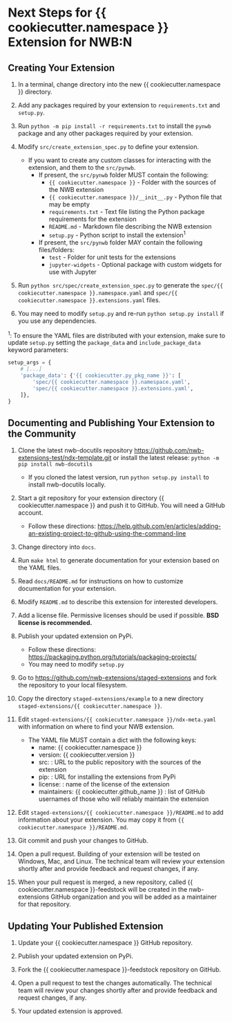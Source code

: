 # Next Steps for {{ cookiecutter.namespace }} Extension for NWB:N

## Creating Your Extension

1. In a terminal, change directory into the new {{ cookiecutter.namespace }} directory.

2. Add any packages required by your extension to `requirements.txt` and `setup.py`.

3. Run `python -m pip install -r requirements.txt` to install the `pynwb` package
and any other packages required by your extension.

4. Modify `src/create_extension_spec.py` to define your extension.

    - If you want to create any custom classes for interacting with the extension,
      and them to the `src/pynwb`.
      - If present, the `src/pynwb` folder MUST contain the following:
        - `{{ cookiecutter.namespace }}` - Folder with the sources of the NWB extension
        - `{{ cookiecutter.namespace }}/__init__.py` - Python file that may be empty
        - `requirements.txt` - Text file listing the Python package requirements for the extension
        - `README.md` - Markdown file describing the NWB extension
        - `setup.py` - Python script to install the extension<sup>1</sup>
      - If present, the `src/pynwb` folder MAY contain the following files/folders:
        - `test` - Folder for unit tests for the extensions
        - `jupyter-widgets` - Optional package with custom widgets for use with Jupyter

5. Run `python src/spec/create_extension_spec.py` to generate the
`spec/{{ cookiecutter.namespace }}.namespace.yaml` and
`spec/{{ cookiecutter.namespace }}.extensions.yaml` files.

6. You may need to modify `setup.py` and re-run `python setup.py install` if you
use any dependencies.

<sup>1</sup>: To ensure the YAML files are distributed with your extension, make sure to
update `setup.py` setting the `package_data` and `include_package_data` keyword parameters:
```python
setup_args = {
    # [...]
    'package_data': {'{{ cookiecutter.py_pkg_name }}': [
        'spec/{{ cookiecutter.namespace }}.namespace.yaml',
        'spec/{{ cookiecutter.namespace }}.extensions.yaml',
    ]},
}
```


## Documenting and Publishing Your Extension to the Community

1. Clone the latest nwb-docutils repository https://github.com/nwb-extensions-test/ndx-template.git
or install the latest release:
`python -m pip install nwb-docutils`
    - If you cloned the latest version, run `python setup.py install` to install nwb-docutils locally.

2. Start a git repository for your extension directory {{ cookiecutter.namespace }}
 and push it to GitHub. You will need a GitHub account.
    - Follow these directions:
  https://help.github.com/en/articles/adding-an-existing-project-to-github-using-the-command-line

3. Change directory into `docs`.

4. Run `make html` to generate documentation for your extension based on the YAML files.

5. Read `docs/README.md` for instructions on how to customize documentation for
your extension.

6. Modify `README.md` to describe this extension for interested developers.

7. Add a license file. Permissive licenses should be used if possible.
**BSD license is recommended.**

8. Publish your updated extension on PyPi.
    - Follow these directions: https://packaging.python.org/tutorials/packaging-projects/
    - You may need to modify `setup.py`

9. Go to https://github.com/nwb-extensions/staged-extensions and fork the
repository to your local filesystem.

10. Copy the directory `staged-extensions/example` to a new directory
`staged-extensions/{{ cookiecutter.namespace }}`.

11. Edit `staged-extensions/{{ cookiecutter.namespace }}/ndx-meta.yaml`
with information on where to find your NWB extension.
    - The YAML file MUST contain a dict with the following keys:
      - name: {{ cookiecutter.namespace }}
      - version: {{ cookiecutter.version }}
      - src: <URL> : URL to the public repository with the sources of the extension
      - pip: <URL> : URL for installing the extensions from PyPi
      - license: <license> : name of the license of the extension
      - maintainers: {{ cookiecutter.github_name }} : list of GitHub
      usernames of those who will reliably maintain the extension

12. Edit `staged-extensions/{{ cookiecutter.namespace }}/README.md`
to add information about your extension. You may copy it from
`{{ cookiecutter.namespace }}/README.md`.

13. Git commit and push your changes to GitHub.

14. Open a pull request. Building of your extension will be tested on Windows,
Mac, and Linux. The technical team will review your extension shortly after
and provide feedback and request changes, if any.

15. When your pull request is merged, a new repository, called
{{ cookiecutter.namespace }}-feedstock will be created in the nwb-extensions
GitHub organization and you will be added as a maintainer for that repository.


## Updating Your Published Extension

1. Update your {{ cookiecutter.namespace }} GitHub repository.

2. Publish your updated extension on PyPi.

3. Fork the {{ cookiecutter.namespace }}-feedstock repository on GitHub.

4. Open a pull request to test the changes automatically. The technical team
will review your changes shortly after and provide feedback and request changes,
 if any.

5. Your updated extension is approved.
